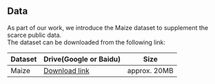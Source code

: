 ## Data

As part of our work, we introduce the Maize dataset to supplement the scarce public data.  
The dataset can be downloaded from the following link:

| Dataset | Drive(Google or Baidu) | Size |
|---------|--------------|------|
| Maize   | [Download link](https://docs.google.com/forms/d/e/1FAIpQLSf-XXJsTLaxhjt9Yj6P7dBl_dyrmK1TigCTkMPytzFntNSx9A/viewform?usp=dialog) | approx. 20MB |

